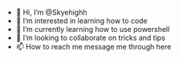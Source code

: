 - 👋 Hi, I’m @Skyehighh
- 👀 I’m interested in learning how to code
- 🌱 I’m currently learning how to use powershell
- 💞️ I’m looking to collaborate on tricks and tips 
- 📫 How to reach me message me through here

<!---
Skyehighh/Skyehighh is a ✨ special ✨ repository because its `README.md` (this file) appears on your GitHub profile.
You can click the Preview link to take a look at your changes.
--->
